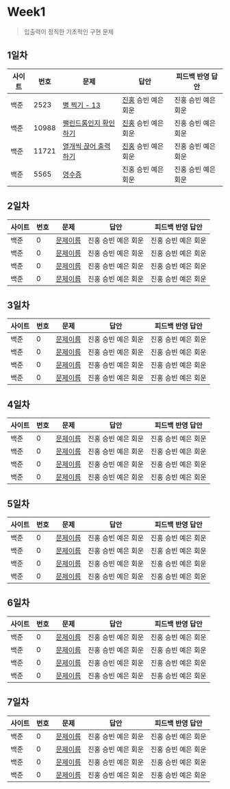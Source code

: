 # Week1
> 입출력이 정직한 기초적인 구현 문제
## 1일차
사이트 | 번호 | 문제 | 답안 | 피드백 반영 답안
---- | ---- | ---- | ---- | ----
백준 | 2523 | [별 찍기 - 13](https://www.acmicpc.net/problem/2523) | [진홍](bj2523_kjh.java) 승빈 예은 회운 | 진홍 승빈 예은 회운
백준 | 10988 | [팰린드롬인지 확인하기](https://www.acmicpc.net/problem/10988) | [진홍](bj10988_kjh.java) 승빈 예은 회운 | 진홍 승빈 예은 회운
백준 | 11721 | [열개씩 끊어 출력하기](https://www.acmicpc.net/problem/11721) | [진홍](bj11721_kjh.java) 승빈 예은 회운 | 진홍 승빈 예은 회운
백준 | 5565 | [영수증](https://www.acmicpc.net/problem/5565) | 진홍 승빈 예은 회운 | 진홍 승빈 예은 회운

## 2일차
사이트 | 번호 | 문제 | 답안 | 피드백 반영 답안
---- | ---- | ---- | ---- | ----
백준 | 0 | [문제이름](문제링크) | 진홍 승빈 예은 회운 | 진홍 승빈 예은 회운
백준 | 0 | [문제이름](문제링크) | 진홍 승빈 예은 회운 | 진홍 승빈 예은 회운
백준 | 0 | [문제이름](문제링크) | 진홍 승빈 예은 회운 | 진홍 승빈 예은 회운
백준 | 0 | [문제이름](문제링크) | 진홍 승빈 예은 회운 | 진홍 승빈 예은 회운

## 3일차
사이트 | 번호 | 문제 | 답안 | 피드백 반영 답안
---- | ---- | ---- | ---- | ----
백준 | 0 | [문제이름](문제링크) | 진홍 승빈 예은 회운 | 진홍 승빈 예은 회운
백준 | 0 | [문제이름](문제링크) | 진홍 승빈 예은 회운 | 진홍 승빈 예은 회운
백준 | 0 | [문제이름](문제링크) | 진홍 승빈 예은 회운 | 진홍 승빈 예은 회운
백준 | 0 | [문제이름](문제링크) | 진홍 승빈 예은 회운 | 진홍 승빈 예은 회운

## 4일차
사이트 | 번호 | 문제 | 답안 | 피드백 반영 답안
---- | ---- | ---- | ---- | ----
백준 | 0 | [문제이름](문제링크) | 진홍 승빈 예은 회운 | 진홍 승빈 예은 회운
백준 | 0 | [문제이름](문제링크) | 진홍 승빈 예은 회운 | 진홍 승빈 예은 회운
백준 | 0 | [문제이름](문제링크) | 진홍 승빈 예은 회운 | 진홍 승빈 예은 회운
백준 | 0 | [문제이름](문제링크) | 진홍 승빈 예은 회운 | 진홍 승빈 예은 회운

## 5일차
사이트 | 번호 | 문제 | 답안 | 피드백 반영 답안
---- | ---- | ---- | ---- | ----
백준 | 0 | [문제이름](문제링크) | 진홍 승빈 예은 회운 | 진홍 승빈 예은 회운
백준 | 0 | [문제이름](문제링크) | 진홍 승빈 예은 회운 | 진홍 승빈 예은 회운
백준 | 0 | [문제이름](문제링크) | 진홍 승빈 예은 회운 | 진홍 승빈 예은 회운
백준 | 0 | [문제이름](문제링크) | 진홍 승빈 예은 회운 | 진홍 승빈 예은 회운

## 6일차
사이트 | 번호 | 문제 | 답안 | 피드백 반영 답안
---- | ---- | ---- | ---- | ----
백준 | 0 | [문제이름](문제링크) | 진홍 승빈 예은 회운 | 진홍 승빈 예은 회운
백준 | 0 | [문제이름](문제링크) | 진홍 승빈 예은 회운 | 진홍 승빈 예은 회운
백준 | 0 | [문제이름](문제링크) | 진홍 승빈 예은 회운 | 진홍 승빈 예은 회운
백준 | 0 | [문제이름](문제링크) | 진홍 승빈 예은 회운 | 진홍 승빈 예은 회운

## 7일차
사이트 | 번호 | 문제 | 답안 | 피드백 반영 답안
---- | ---- | ---- | ---- | ----
백준 | 0 | [문제이름](문제링크) | 진홍 승빈 예은 회운 | 진홍 승빈 예은 회운
백준 | 0 | [문제이름](문제링크) | 진홍 승빈 예은 회운 | 진홍 승빈 예은 회운
백준 | 0 | [문제이름](문제링크) | 진홍 승빈 예은 회운 | 진홍 승빈 예은 회운
백준 | 0 | [문제이름](문제링크) | 진홍 승빈 예은 회운 | 진홍 승빈 예은 회운
